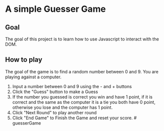 # A simple Guesser Game
## Goal
The goal of this project is to learn how to use Javascript to interact with the DOM.   
## How to play  
The goal of the game is to find a random number between 0 and 9. You are playing against a computer.  
1. Input a number between 0 and 9 using the - and + buttons  
2. Click the "Guess" button to make a Guess  
3. If the number you guessed is correct you win and have 1 point, if it is correct and the same as the computer it is a tie you both have 0 point, otherwise you lose and the computer has 1 point.  
4. Click "Next Round" to play another round  
5. Click "End Game" to Finish the Game and reset your score.   # guesserGame
